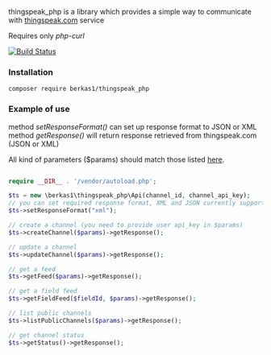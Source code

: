 thingspeak_php is a library which provides a simple way to communicate with [thingspeak.com](https://thingspeak.com) service

Requires only *php-curl*

[![Build Status](https://travis-ci.org/berkas1/thingspeak_php.svg?branch=master)](https://travis-ci.org/berkas1/thingspeak_php)
 
### Installation
```composer require berkas1/thingspeak_php```


### Example of use

method *setResponseFormat()* can set up response format to JSON or XML
method *getResponse()* will return response retrieved from thingspeak.com (JSON or XML)

All kind of parameters ($params) should match those listed [here](https://www.mathworks.com/help/thingspeak/channels-and-charts.html).

```php

require __DIR__ . '/vendor/autoload.php';

$ts = new \berkas1\thingspeak_php\Api(channel_id, channel_api_key);
// you can set required response format, XML and JSON currently supported
$ts->setResponseFormat("xml");

// create a channel (you need to provide user api_key in $params)
$ts->createChannel($params)->getResponse();

// update a channel
$ts->updateChannel($params)->getResponse();

// get a feed
$ts->getFeed($params)->getResponse();

// get a field feed
$ts->getFieldFeed($fieldId, $params)->getResponse();

// list public channels
$ts->listPublicChannels($params)->getResponse();

// get channel status
$ts->getStatus()->getResponse();

```